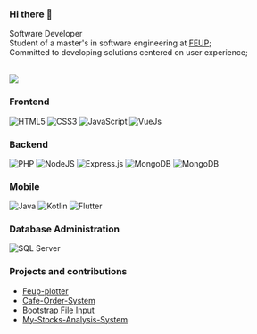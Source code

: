 ### Hi there 👋

Software Developer<br>
Student of a master's in software engineering at [FEUP](https://www.up.pt/portal/pt/feup/);<br>
Committed to developing solutions centered on user experience;<br>
<br>

<!--<br><div align="center">
  <a href="https://github.com/mrgarciamanuel">
  <img height="180em" src="https://github-readme-stats.vercel.app/api/top-langs/?username=mrgarciamanuel&layout=compact&langs_count=8&theme=github_dark"/>
</div>-->

<div>
  <img src="https://github-readme-stats.vercel.app/api?username=mrgarciamanuel&show_icons=true&theme=gotham"/>
</div>

### Frontend
<div>
  <img  alt="HTML5" src="https://img.shields.io/badge/html5-%23E34F26.svg?style=for-the-badge&logo=html5&logoColor=white"/>
  <img  alt="CSS3" src="https://img.shields.io/badge/css3-%231572B6.svg?style=for-the-badge&logo=css3&logoColor=white"/>
  <img  alt="JavaScript" src="https://img.shields.io/badge/javascript-%23323330.svg?style=for-the-badge&logo=javascript&logoColor=%23F7DF1E"/>
  <img  alt="VueJs" src="https://img.shields.io/badge/Vue.js-35495E?style=for-the-badge&logo=vuedotjs&logoColor=4FC08D"/>
</div>

### Backend
<div>
  <img  alt="PHP" src="https://img.shields.io/badge/php-%23777BB4.svg?style=for-the-badge&logo=php&logoColor=white"/>
  <img  alt="NodeJS" src="https://img.shields.io/badge/node.js-%2343853D.svg?style=for-the-badge&logo=nodedotjs&logoColor=white"/>
  <img  alt="Express.js" src="https://img.shields.io/badge/express.js-%23404d59.svg?style=for-the-badge&logo=express&logoColor=%2361DAFB"/>
  <img  alt="MongoDB" src ="https://img.shields.io/badge/mysql-4479A1.svg?style=for-the-badge&logo=mysql&logoColor=white"/>
  <img  alt="MongoDB" src ="https://img.shields.io/badge/MongoDB-%234ea94b.svg?style=for-the-badge&logo=mongodb&logoColor=white"/>
</div>

### Mobile
<div>
  <img  alt="Java" src="https://img.shields.io/badge/java-%23ED8B00.svg?style=for-the-badge&logo=openjdk&logoColor=white"/>
  <img  alt="Kotlin" src="https://img.shields.io/badge/kotlin-%237F52FF.svg?style=for-the-badge&logo=kotlin&logoColor=white"/>
  <img  alt="Flutter" src ="https://img.shields.io/badge/Flutter-%2302569B.svg?style=for-the-badge&logo=Flutter&logoColor=white"/>
</div>

### Database Administration
<div>
  <img  alt="SQL Server" src="https://img.shields.io/badge/java-%23ED8B00.svg?style=for-the-badge&logo=openjdk&logoColor=white"/>
</div>

### Projects and contributions
<div>
  <ul>
    <li><a href='https://pub.dev/packages/feup_plotter'>Feup-plotter</a></li>
    <li><a href='https://github.com/FabioMiguel2000/Acme-Caf-Order-System'>Cafe-Order-System</a></li>
    <li><a href='https://plugins.krajee.com/file-input#google_vignette'>Bootstrap File Input</a></li>
    <li><a href='https://github.com/mrgarciamanuel/My-Stocks-Analysis-System'>My-Stocks-Analysis-System</a></li>    
  </ul>
</div>



